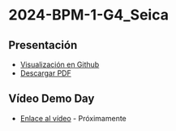 # 2024-BPM-1-G4_Seica

## Presentación

- [Visualización en Github](https://github.com/CampusDual/2024-BPM-1-G4_Seica/blob/main/SEICA.pdf)
- [Descargar PDF](https://raw.github.com/CampusDual/2024-BPM-1-G4_Seica/main/SEICA.pdf)

## Vídeo Demo Day

- [Enlace al vídeo]() - Próximamente
